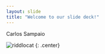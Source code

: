 ```yaml
---
layout: slide
title: "Welcome to our slide deck!"
---
```


Carlos Sampaio

![riddlocat](https://octodex.github.com/images/riddlocat.png)
{: .center}
